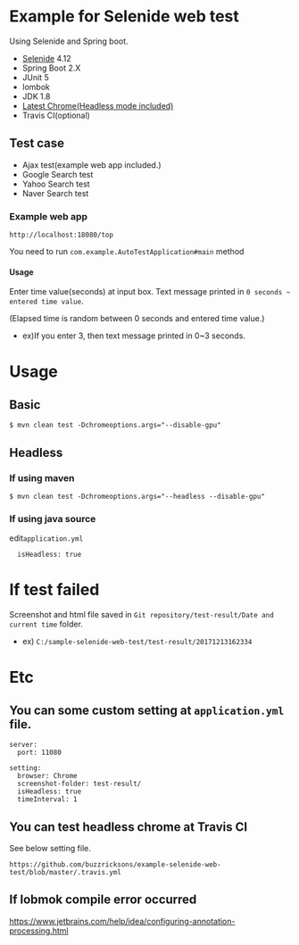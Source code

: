 # Example for Selenide web test
Using Selenide and Spring boot.
- [Selenide](http://selenide.org/) 4.12
- Spring Boot 2.X
- JUnit 5
- lombok
- JDK 1.8
- [Latest Chrome(Headless mode included)](https://www.google.com/chrome/browser/desktop/index.html)
- Travis CI(optional)

## Test case
- Ajax test(example web app included.)
- Google Search test
- Yahoo Search test
- Naver Search test

### Example web app
```
http://localhost:18080/top
```
You need to run `com.example.AutoTestApplication#main` method

#### Usage
Enter time value(seconds) at input box. Text message printed in `0 seconds ~ entered time value`.

(Elapsed time is random between 0 seconds and entered time value.)
- ex)If you enter 3, then text message printed in 0~3 seconds.


# Usage
## Basic
```
$ mvn clean test -Dchromeoptions.args="--disable-gpu"
```

## Headless
### If using maven
```
$ mvn clean test -Dchromeoptions.args="--headless --disable-gpu"
```

### If using java source
edit`application.yml`
```
  isHeadless: true
```

# If test failed
Screenshot and html file saved in `Git repository/test-result/Date and current time` folder.

- ex) `C:/sample-selenide-web-test/test-result/20171213162334`

# Etc
## You can some custom setting at `application.yml` file.
```
server:
  port: 11080

setting:
  browser: Chrome
  screenshot-folder: test-result/
  isHeadless: true
  timeInterval: 1

```

## You can test headless chrome at Travis CI
See below setting file.
```
https://github.com/buzzricksons/example-selenide-web-test/blob/master/.travis.yml
```

## If lobmok compile error occurred
https://www.jetbrains.com/help/idea/configuring-annotation-processing.html
